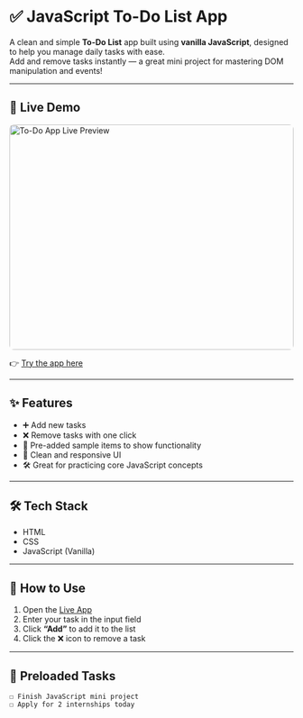 # ✅ JavaScript To-Do List App

A clean and simple **To-Do List** app built using **vanilla JavaScript**, designed to help you manage daily tasks with ease.  
Add and remove tasks instantly — a great mini project for mastering DOM manipulation and events!

---

## 🔗 Live Demo

<a href="https://mrunalinipachpute.github.io/todo-js-app/" target="_blank">
  <img src="https://api.microlink.io/?url=https://mrunalinipachpute.github.io/todo-js-app/&screenshot=true&meta=false&embed=screenshot.url" alt="To-Do App Live Preview" style="width:100%; max-width:800px; height:400px; border-radius:8px;" />
</a>

👉 [Try the app here](https://mrunalinipachpute.github.io/todo-js-app/)

---

## ✨ Features

- ➕ Add new tasks
- ❌ Remove tasks with one click
- 🧾 Pre-added sample items to show functionality
- 🎯 Clean and responsive UI
- 🛠️ Great for practicing core JavaScript concepts

---

## 🛠️ Tech Stack

- HTML
- CSS
- JavaScript (Vanilla)

---

## 📝 How to Use

1. Open the [Live App](https://mrunalinipachpute.github.io/todo-js-app/)
2. Enter your task in the input field
3. Click **“Add”** to add it to the list
4. Click the ❌ icon to remove a task

---

## 📌 Preloaded Tasks

```text
☐ Finish JavaScript mini project  
☐ Apply for 2 internships today

